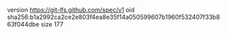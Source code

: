 version https://git-lfs.github.com/spec/v1
oid sha256:b1a2992ca2ce2e803f4ea8e35f14a050599607b1960f532407f33b863f044dbe
size 177
